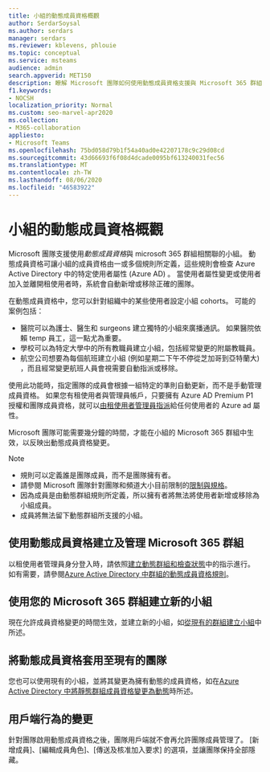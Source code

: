 ```yaml
---
title: 小組的動態成員資格概觀
author: SerdarSoysal
ms.author: serdars
manager: serdars
ms.reviewer: kblevens, phlouie
ms.topic: conceptual
ms.service: msteams
audience: admin
search.appverid: MET150
description: 瞭解 Microsoft 團隊如何使用動態成員資格支援與 Microsoft 365 群組相關聯的小組。
f1.keywords:
- NOCSH
localization_priority: Normal
ms.custom: seo-marvel-apr2020
ms.collection:
- M365-collaboration
appliesto:
- Microsoft Teams
ms.openlocfilehash: 75bd058d79b1f54a40ad0e42207178c9c29d08cd
ms.sourcegitcommit: 43d66693f6f08d4dcade0095bf613240031fec56
ms.translationtype: MT
ms.contentlocale: zh-TW
ms.lasthandoff: 08/06/2020
ms.locfileid: "46583922"
---
```

# <a name="overview-of-dynamic-membership-for-teams"></a>小組的動態成員資格概觀

Microsoft 團隊支援使用*動態成員資格*與 microsoft 365 群組相關聯的小組。 動態成員資格可讓小組的成員資格由一或多個規則所定義，這些規則會檢查 Azure Active Directory 中的特定使用者屬性 (Azure AD) 。 當使用者屬性變更或使用者加入並離開租使用者時，系統會自動新增或移除正確的團隊。

在動態成員資格中，您可以針對組織中的某些使用者設定小組 cohorts。 可能的案例包括：
- 醫院可以為護士、醫生和 surgeons 建立獨特的小組來廣播通訊。 如果醫院依賴 temp 員工，這一點尤為重要。
- 學校可以為特定大學中的所有教職員建立小組，包括經常變更的附屬教職員。
- 航空公司想要為每個航班建立小組 (例如星期二下午不停從芝加哥到亞特蘭大) ，而且經常變更航班人員會視需要自動指派或移除。

使用此功能時，指定團隊的成員會根據一組特定的準則自動更新，而不是手動管理成員資格。 如果您有租使用者與管理員帳戶，只要擁有 Azure AD Premium P1 授權和團隊成員資格，就可以[由租使用者管理員指派](https://docs.microsoft.com/azure/active-directory/users-groups-roles/groups-dynamic-membership)給任何使用者的 Azure ad 屬性。

Microsoft 團隊可能需要幾分鐘的時間，才能在小組的 Microsoft 365 群組中生效，以反映出動態成員資格變更。

> [!NOTE]
> - 規則可以定義誰是團隊成員，而不是團隊擁有者。
> - 請參閱 Microsoft 團隊針對團隊和頻道大小目前限制的[限制與規格](limits-specifications-teams.md)。
> - 因為成員是由動態群組規則所定義，所以擁有者將無法將使用者新增或移除為小組成員。
> -    成員將無法留下動態群組所支援的小組。

## <a name="creating-and-managing-a-microsoft-365-group-with-dynamic-membership"></a>使用動態成員資格建立及管理 Microsoft 365 群組

以租使用者管理員身分登入時，請依照[建立動態群組和檢查狀態](https://docs.microsoft.com/azure/active-directory/users-groups-roles/groups-create-rule)中的指示進行。 如有需要，請參閱[Azure Active Directory 中群組的動態成員資格規則](https://docs.microsoft.com/azure/active-directory/users-groups-roles/groups-dynamic-membership)。

## <a name="create-a-new-team-with-your-microsoft-365-group"></a>使用您的 Microsoft 365 群組建立新的小組

現在允許成員資格變更的時間生效，並建立新的小組，如[從現有的群組建立小組](https://support.microsoft.com/en-us/office/create-a-team-from-an-existing-group-24ec428e-40d7-4a1a-ab87-29be7d145865)中所述。

## <a name="apply-dynamic-membership-to-an-existing-team"></a>將動態成員資格套用至現有的團隊

您也可以使用現有的小組，並將其變更為擁有動態的成員資格，如在[Azure Active Directory 中將靜態群組成員資格變更為動態](https://docs.microsoft.com/azure/active-directory/users-groups-roles/groups-change-type)時所述。

## <a name="changes-in-client-behavior"></a>用戶端行為的變更

針對團隊啟用動態成員資格之後，團隊用戶端就不會再允許團隊成員管理了。 [新增成員]、[編輯成員角色]、[傳送及核准加入要求] 的選項，並讓團隊保持全部隱藏。
